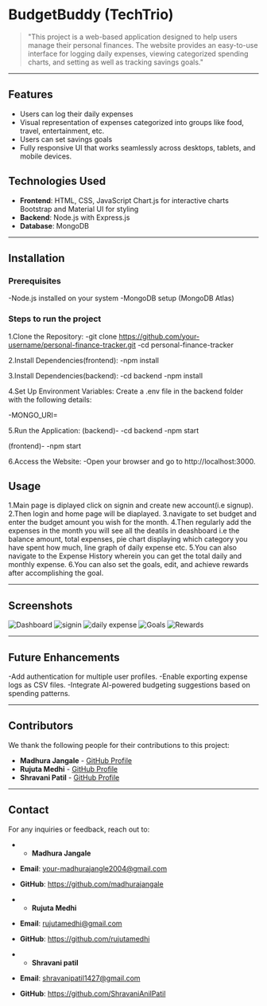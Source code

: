 

# BudgetBuddy (TechTrio)

> "This project is a web-based application designed to help users manage their personal finances. The website provides an easy-to-use interface for logging daily expenses, viewing categorized spending charts, and setting as well as tracking savings goals."

---

## Features

- Users can log their daily expenses
- Visual representation of expenses categorized into groups like food, travel, entertainment, etc.
- Users can set savings goals
- Fully responsive UI that works seamlessly across desktops, tablets, and mobile devices.

## Technologies Used

- **Frontend**: HTML, CSS, JavaScript
Chart.js for interactive charts
Bootstrap and Material UI for styling
- **Backend**: Node.js with Express.js
- **Database**: MongoDB

---

## Installation

### Prerequisites
-Node.js installed on your system
-MongoDB setup (MongoDB Atlas)

### Steps to run the project
1.Clone the Repository: 
-git clone https://github.com/your-username/personal-finance-tracker.git
-cd personal-finance-tracker

2.Install Dependencies(frontend):
-npm install 

3.Install Dependencies(backend):
-cd backend
-npm install 

4.Set Up Environment Variables:
Create a .env file in the backend folder with the following details:

-MONGO_URI=<your-mongodb-uri>

5.Run the Application:
(backend)-
-cd backend
-npm start

(frontend)-
-npm start

6.Access the Website:
-Open your browser and go to http://localhost:3000.


## Usage

1.Main page is diplayed click on signin and create new account(i.e signup).
2.Then login and home page will be diaplayed.
3.navigate to set budget and enter the budget amount you wish for the month.
4.Then regularly add the expenses in the month you will see all the deatils in deashboard i.e the balance amount, total expenses, pie chart displaying which category you have spent how much, line graph of daily expense etc.
5.You can also navigate to the Expense History wherein you can get the total daily and monthly expense.
6.You can also set the goals, edit, and achieve rewards after accomplishing the goal.


---

## Screenshots

![Dashboard](https://github.com/user-attachments/assets/6e097f9a-7e39-4a65-bca9-20c7c6116a34)
![signin](https://github.com/user-attachments/assets/17cb3b30-40e0-4966-95a0-b94b33ad8142)
![daily expense](https://github.com/user-attachments/assets/466592c0-fadf-4bf4-8dd4-bd24008e860b)
![Goals](https://github.com/user-attachments/assets/e625d02b-4fe2-4d3c-86ed-ae229345af7d)
![Rewards](https://github.com/user-attachments/assets/2b274289-39ea-4b76-a8e3-adb098453b2a)


---

## Future Enhancements
-Add authentication for multiple user profiles.
-Enable exporting expense logs as CSV files.
-Integrate AI-powered budgeting suggestions based on spending patterns.

---

## Contributors

We thank the following people for their contributions to this project:

- **Madhura Jangale** - [GitHub Profile](https://github.com/madhurajangale)
- **Rujuta Medhi** - [GitHub Profile](https://github.com/rujutamedhi)
- **Shravani Patil** - [GitHub Profile](https://github.com/ShravaniAnilPatil)

---

## Contact

For any inquiries or feedback, reach out to:

- - **Madhura Jangale**
- **Email**: your-madhurajangle2004@gmail.com
- **GitHub**: https://github.com/madhurajangale

- - **Rujuta Medhi**
- **Email**: rujutamedhi@gmail.com
- **GitHub**: https://github.com/rujutamedhi

- - **Shravani patil**
- **Email**: shravanipatil1427@gmail.com
- **GitHub**: https://github.com/ShravaniAnilPatil

